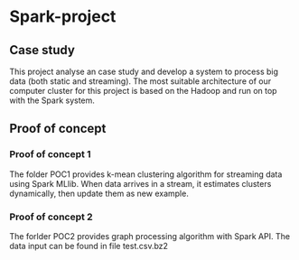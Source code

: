 # Spark-project
## Case study
This project analyse an case study and develop a system to process big data (both static and streaming). The most suitable architecture of our computer cluster for this project is based on the Hadoop and run on top with the Spark system.

## Proof of concept
### Proof of concept 1

The folder POC1 provides k-mean clustering algorithm for streaming data using Spark MLlib. When data arrives in a stream, it estimates clusters dynamically, then update them as new example.

### Proof of concept 2

The forlder POC2 provides graph processing algorithm with Spark API. The data input can be found in file test.csv.bz2
